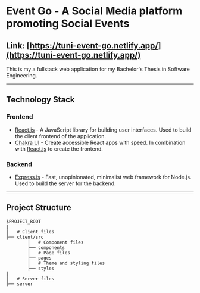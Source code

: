# Event Go - A Social Media platform promoting Social Events

## Link: [https://tuni-event-go.netlify.app/](https://tuni-event-go.netlify.app/)

This is my a fullstack web application for my Bachelor's Thesis in Software Engineering.

---

## Technology Stack

### Frontend

- [React.js](https://reactjs.org) - A JavaScript library for building user interfaces. Used to build the client frontend of the application.
- [Chakra UI](https://chakra-ui.com/) - Create accessible React apps with speed. In combination with [React.js](https://reactjs.org) to create the frontend.

### Backend

- [Express.js](https://expressjs.com/) - Fast, unopinionated, minimalist web framework for Node.js. Used to build the server for the backend.

---

## Project Structure

```
$PROJECT_ROOT
|
│   # Client files
├── client/src
        │   # Component files
        ├── components
        │   # Page files
        ├── pages
        │   # Theme and styling files
        ├── styles
|
│   # Server files
├── server
```
